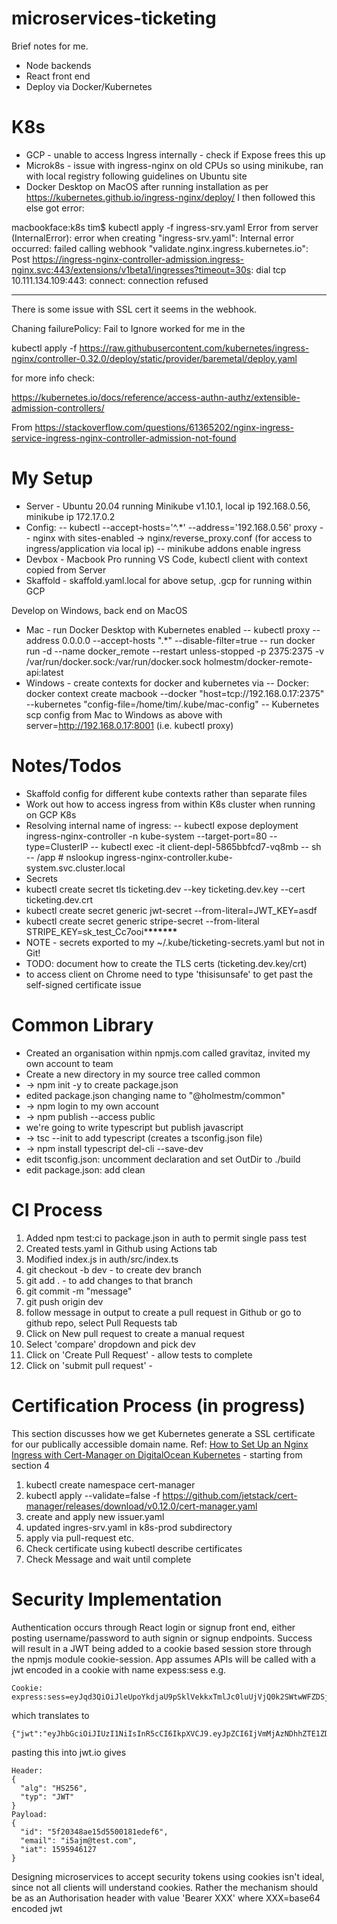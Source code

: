 # microservices-ticketing

Brief notes for me.

- Node backends
- React front end
- Deploy via Docker/Kubernetes

# K8s

- GCP - unable to access Ingress internally - check if Expose frees this up
- Microk8s - issue with ingress-nginx on old CPUs so using minikube, ran with local registry following guidelines on Ubuntu site
- Docker Desktop on MacOS after running installation as per https://kubernetes.github.io/ingress-nginx/deploy/ I then followed this else got error:

macbookface:k8s tim\$ kubectl apply -f ingress-srv.yaml
Error from server (InternalError): error when creating "ingress-srv.yaml": Internal error occurred: failed calling webhook "validate.nginx.ingress.kubernetes.io": Post https://ingress-nginx-controller-admission.ingress-nginx.svc:443/extensions/v1beta1/ingresses?timeout=30s: dial tcp 10.111.134.109:443: connect: connection refused

---

There is some issue with SSL cert it seems in the webhook.

Chaning failurePolicy: Fail to Ignore worked for me in the

kubectl apply -f https://raw.githubusercontent.com/kubernetes/ingress-nginx/controller-0.32.0/deploy/static/provider/baremetal/deploy.yaml

for more info check:

https://kubernetes.io/docs/reference/access-authn-authz/extensible-admission-controllers/

From
https://stackoverflow.com/questions/61365202/nginx-ingress-service-ingress-nginx-controller-admission-not-found

# My Setup

- Server - Ubuntu 20.04 running Minikube v1.10.1, local ip 192.168.0.56, minikube ip 172.17.0.2
- Config:
  -- kubectl --accept-hosts='^.\*' --address='192.168.0.56' proxy
  -- nginx with sites-enabled -> nginx/reverse_proxy.conf (for access to ingress/application via local ip)
  -- minikube addons enable ingress
- Devbox - Macbook Pro running VS Code, kubectl client with context copied from Server
- Skaffold - skaffold.yaml.local for above setup, .gcp for running within GCP

Develop on Windows, back end on MacOS

- Mac - run Docker Desktop with Kubernetes enabled
  -- kubectl proxy -- address 0.0.0.0 --accept-hosts ".*" --disable-filter=true
  -- run docker run -d --name docker_remote --restart unless-stopped -p 2375:2375 -v /var/run/docker.sock:/var/run/docker.sock holmestm/docker-remote-api:latest
- Windows - create contexts for docker and kubernetes via
  -- Docker:  docker context create macbook --docker "host=tcp://192.168.0.17:2375" --kubernetes "config-file=/home/tim/.kube/mac-config"
  -- Kubernetes scp config from Mac to Windows as above with server=http://192.168.0.17:8001 (i.e. kubectl proxy)

# Notes/Todos

- Skaffold config for different kube contexts rather than separate files
- Work out how to access ingress from within K8s cluster when running on GCP K8s
- Resolving internal name of ingress:
  -- kubectl expose deployment ingress-nginx-controller -n kube-system --target-port=80 --type=ClusterIP
  -- kubectl exec -it client-depl-5865bbfcd7-vq8mb -- sh
  -- /app # nslookup ingress-nginx-controller.kube-system.svc.cluster.local
- Secrets
- kubectl create secret tls ticketing.dev --key ticketing.dev.key --cert ticketing.dev.crt
- kubectl create secret generic jwt-secret --from-literal=JWT_KEY=asdf
- kubectl create secret generic stripe-secret --from-literal STRIPE_KEY=sk_test_Cc7ooi\***\*\*\*\*\*\***
- NOTE - secrets exported to my ~/.kube/ticketing-secrets.yaml but not in Git!
- TODO: document how to create the TLS certs (ticketing.dev.key/crt)
- to access client on Chrome need to type 'thisisunsafe' to get past the self-signed certificate issue

# Common Library

- Created an organisation within npmjs.com called gravitaz, invited my own account to team
- Create a new directory in my source tree called common
- -> npm init -y to create package.json
- edited package.json changing name to "@holmestm/common"
- -> npm login to my own account
- -> npm publish --access public
- we're going to write typescript but publish javascript
- -> tsc --init to add typescript (creates a tsconfig.json file)
- -> npm install typescript del-cli --save-dev
- edit tsconfig.json: uncomment declaration and set OutDir to ./build
- edit package.json: add clean

# CI Process
1. Added npm test:ci to package.json in auth to permit single pass test
2. Created tests.yaml in Github using Actions tab
3. Modified index.js in auth/src/index.ts
4. git checkout -b dev - to create dev branch
5. git add . - to add changes to that branch
6. git commit -m "message"
7. git push origin dev
8. follow message in output to create a pull request in Github or go to github repo, select Pull Requests tab
9. Click on New pull request to create a manual request
10. Select 'compare' dropdown and pick dev
11. Click on 'Create Pull Request' - allow tests to complete 
12. Click on 'submit pull request' - 

# Certification Process (in progress)

This section discusses how we get Kubernetes generate a SSL certificate for our publically accessible domain name. Ref: [How to Set Up an Nginx Ingress with Cert-Manager on DigitalOcean Kubernetes](https://www.digitalocean.com/community/tutorials/how-to-set-up-an-nginx-ingress-with-cert-manager-on-digitalocean-kubernetes) - starting from section 4

1. kubectl create namespace cert-manager
2. kubectl apply --validate=false -f https://github.com/jetstack/cert-manager/releases/download/v0.12.0/cert-manager.yaml
3. create and apply new issuer.yaml
4. updated ingres-srv.yaml in k8s-prod subdirectory
5. apply via pull-request etc.
6. Check certificate using kubectl describe certificates
7. Check Message and wait until complete

# Security Implementation

Authentication occurs through React login or signup front end, either posting username/password to auth signin or signup endpoints. Success will result in a JWT being added to a cookie based session store through the npmjs module cookie-session. App assumes APIs will be called with a jwt encoded in a cookie with name expess:sess e.g.
```
Cookie: express:sess=eyJqd3QiOiJleUpoYkdjaU9pSklVekkxTmlJc0luUjVjQ0k2SWtwWFZDSjkuZXlKcFpDSTZJalZtTWpBek5EaGhaVEUxWkRVMU1EQXhPREZsWkdWbU5pSXNJbVZ0WVdsc0lqb2lhVFZoYW0xQWRHVnpkQzVqYjIwaUxDSnBZWFFpT2pFMU9UVTVORFl4TWpkOS5rWXBwa0JRTVhCY2dNVXQ4ZUtOVEhDbTczSTJITE9CTGJ6YkY1SjZtbWFFIn0=
```
which translates to 
```
{"jwt":"eyJhbGciOiJIUzI1NiIsInR5cCI6IkpXVCJ9.eyJpZCI6IjVmMjAzNDhhZTE1ZDU1MDAxODFlZGVmNiIsImVtYWlsIjoiaTVham1AdGVzdC5jb20iLCJpYXQiOjE1OTU5NDYxMjd9.kYppkBQMXBcgMUt8eKNTHCm73I2HLOBLbzbF5J6mmaE"}
```
pasting this into jwt.io gives
```
Header:
{
  "alg": "HS256",
  "typ": "JWT"
}
Payload:
{
  "id": "5f20348ae15d5500181edef6",
  "email": "i5ajm@test.com",
  "iat": 1595946127
}
```
Designing microservices to accept security tokens using cookies isn't ideal, since not all clients will understand cookies. Rather the mechanism should be as an Authorisation header with value 'Bearer XXX' where XXX=base64 encoded jwt





